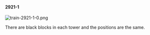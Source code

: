 #### 2921-1
![train-2921-1-0.png](https://github.com/lil-lab/nlvr/raw/master/nlvr/train/images/67/train-2921-1-0.png "train-2921-1-0.png")

There are black blocks in each tower and the positions are the same.